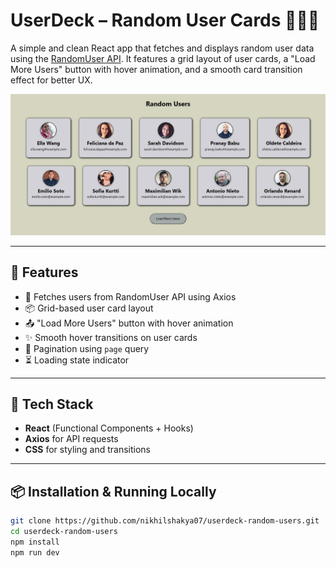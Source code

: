 # UserDeck – Random User Cards 🧑‍🤝‍🧑

A simple and clean React app that fetches and displays random user data using the [RandomUser API](https://randomuser.me/). It features a grid layout of user cards, a "Load More Users" button with hover animation, and a smooth card transition effect for better UX.

![App Preview](./public/Screenshot%202025-06-06%20155917.png)

---

## 🚀 Features

- 🔄 Fetches users from RandomUser API using Axios
- 📦 Grid-based user card layout
- 📤 "Load More Users" button with hover animation
- ✨ Smooth hover transitions on user cards
- 🔁 Pagination using `page` query
- ⏳ Loading state indicator

---

## 🧩 Tech Stack

- **React** (Functional Components + Hooks)
- **Axios** for API requests
- **CSS** for styling and transitions

---

## 📦 Installation & Running Locally

```bash
git clone https://github.com/nikhilshakya07/userdeck-random-users.git
cd userdeck-random-users
npm install
npm run dev
